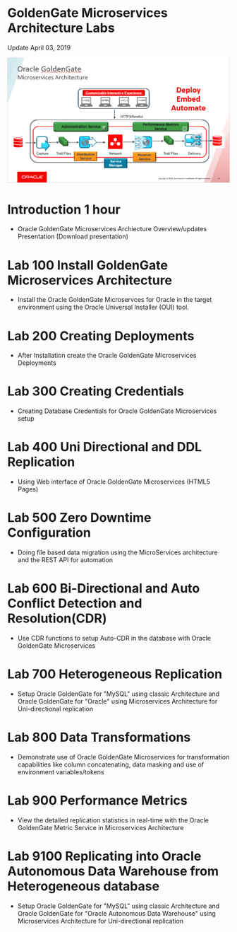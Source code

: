# GoldenGate Microservices Architecture Labs

Update April 03, 2019


![](images/100/GGMicroServicesArchitecture.png)


# Introduction	1 hour 

- Oracle GoldenGate Microservices Archiecture Overview/updates Presentation (Download presentation)


# Lab 100	Install GoldenGate Microservices Architecture	

- Install the Oracle GoldenGate Microservces for Oracle in the target environment using the Oracle Universal Installer (OUI) tool.


# Lab 200	Creating Deployments

- After Installation create the Oracle GoldenGate Microservices Deployments

# Lab 300	Creating Credentials

- Creating Database Credentials for Oracle GoldenGate Microservices setup


# Lab 400	Uni Directional and DDL Replication

- Using Web interface of Oracle GoldenGate Microservices  (HTML5 Pages)

		
# Lab 500	Zero Downtime Configuration

- Doing file based data migration using the MicroServices architecture and the REST API for automation


# Lab 600	Bi-Directional and Auto Conflict Detection and Resolution(CDR)

- Use CDR functions to setup Auto-CDR in the database with Oracle GoldenGate Microservices
		
# Lab 700	Heterogeneous Replication

- Setup Oracle GoldenGate for "MySQL" using classic Architecture and Oracle GoldenGate for "Oracle" using Microservices Architecture for Uni-directional replication
		
# Lab 800	Data Transformations	

- Demonstrate use of Oracle GoldenGate Microservices for transformation capabilities like column concatenating, data masking and use of environment variables/tokens
		
# Lab 900	Performance Metrics	
		
- View the detailed replication statistics in real-time with the Oracle GoldenGate Metric Service in Microservices Architecture

# Lab 9100 	Replicating into Oracle Autonomous Data Warehouse from Heterogeneous database

- Setup Oracle GoldenGate for "MySQL" using classic Architecture and Oracle GoldenGate for "Oracle Autonomous Data Warehouse" using Microservices Architecture for Uni-directional replication

